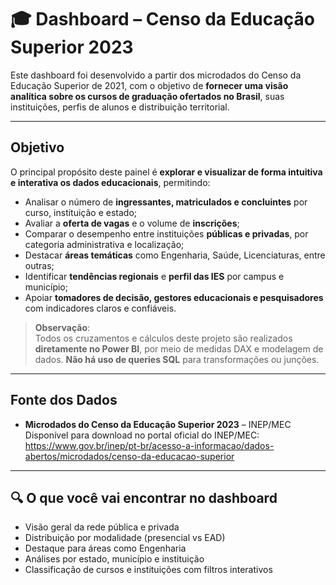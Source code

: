 # 🎓 Dashboard – Censo da Educação Superior 2023

Este dashboard foi desenvolvido a partir dos microdados do Censo da Educação Superior de 2021, com o objetivo de **fornecer uma visão analítica sobre os cursos de graduação ofertados no Brasil**, suas instituições, perfis de alunos e distribuição territorial.

---

## Objetivo

O principal propósito deste painel é **explorar e visualizar de forma intuitiva e interativa os dados educacionais**, permitindo:

- Analisar o número de **ingressantes, matriculados e concluintes** por curso, instituição e estado;
- Avaliar a **oferta de vagas** e o volume de **inscrições**;
- Comparar o desempenho entre instituições **públicas e privadas**, por categoria administrativa e localização;
- Destacar **áreas temáticas** como Engenharia, Saúde, Licenciaturas, entre outras;
- Identificar **tendências regionais** e **perfil das IES** por campus e município;
- Apoiar **tomadores de decisão, gestores educacionais e pesquisadores** com indicadores claros e confiáveis.

> **Observação**:  
> Todos os cruzamentos e cálculos deste projeto são realizados **diretamente no Power BI**, por meio de medidas DAX e modelagem de dados. **Não há uso de queries SQL** para transformações ou junções.

---

## Fonte dos Dados

- **Microdados do Censo da Educação Superior 2023** – INEP/MEC  
  Disponível para download no portal oficial do INEP/MEC:  
  https://www.gov.br/inep/pt-br/acesso-a-informacao/dados-abertos/microdados/censo-da-educacao-superior

---

## 🔍 O que você vai encontrar no dashboard

- Visão geral da rede pública e privada
- Distribuição por modalidade (presencial vs EAD)
- Destaque para áreas como Engenharia
- Análises por estado, município e instituição
- Classificação de cursos e instituições com filtros interativos

